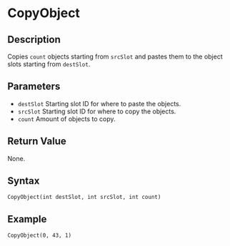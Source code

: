 # CopyObject

## Description
Copies `count` objects starting from `srcSlot` and pastes them to the object slots starting from `destSlot`.

## Parameters
- `destSlot`
Starting slot ID for where to paste the objects.
- `srcSlot`
Starting slot ID for where to copy the objects.
- `count`
Amount of objects to copy.

## Return Value
None.

## Syntax
```
CopyObject(int destSlot, int srcSlot, int count)
```

## Example
```
CopyObject(0, 43, 1)
```
